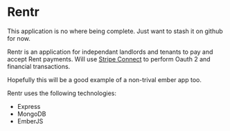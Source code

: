# Rentr

This application is no where being complete.  Just want to stash it on github for now.

Rentr is an application for independant landlords and tenants to pay and accept Rent payments.  Will use [Stripe Connect](http://stripe.com) to perform Oauth 2 and financial transactions.

Hopefully this will be a good example of a non-trival ember app too.

Rentr uses the following technologies:

* Express
* MongoDB
* EmberJS